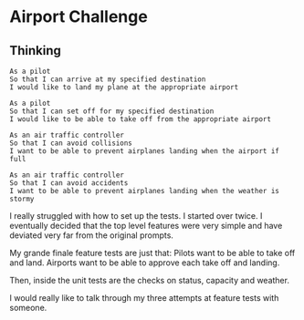 Airport Challenge
=================

Thinking
---------


```
As a pilot
So that I can arrive at my specified destination
I would like to land my plane at the appropriate airport

As a pilot
So that I can set off for my specified destination
I would like to be able to take off from the appropriate airport

As an air traffic controller
So that I can avoid collisions
I want to be able to prevent airplanes landing when the airport if full

As an air traffic controller
So that I can avoid accidents
I want to be able to prevent airplanes landing when the weather is stormy
```

I really struggled with how to set up the tests. I started over twice.
I eventually decided that the top level features were very simple
and have deviated very far from the original prompts.

My grande finale feature tests are just that:
Pilots want to be able to take off and land.
Airports want to be able to approve each take off and landing.

Then, inside the unit tests are the checks on status, capacity and weather.

I would really like to talk through my three attempts at feature tests
with someone.

